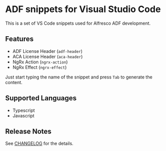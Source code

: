 # ADF snippets for Visual Studio Code

This is a set of VS Code snippets used for Alfresco ADF development.

## Features

* ADF License Header (`adf-header`)
* ACA License Header (`aca-header`)
* NgRx Action (`ngrx-action`)
* NgRx Effect (`ngrx-effect`)

Just start typing the name of the snippet and press `Tab` to generate the content.

## Supported Languages

* Typescript
* Javascript

## Release Notes

See [CHANGELOG](CHANGELOG.md) for the details.